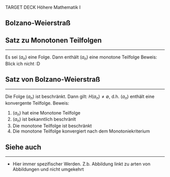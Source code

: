 
TARGET DECK
Höhere Mathematik I

Bolzano-Weierstraß
--
## Satz zu Monotonen Teilfolgen
***
Es sei $(a_n)$ eine Folge. Dann enthält $(a_n)$ eine monotone Teilfolge
Beweis: Blick ich nicht :D
## Satz von Bolzano-Weierstraß
***
Die Folge $(a_n)$ ist beschränkt. Dann gilt: $H(a_n)\not=\emptyset$, d.h. $(a_n)$ enthält eine konvergente Teilfolge.
Beweis:
1. $(a_n)$ hat eine Monotone Teilfolge
2. $(a_n)$ ist bekanntlich beschränlt
3. Die monotone Teilfolge ist beschränkt
4. Die monotone Teilfolge konvergiert nach dem Monotoniekriterium
## Siehe auch
***
* Hier immer spezifischer Werden. Z.b. Abbildung linkt zu arten von Abbildungen und nicht umgekehrt